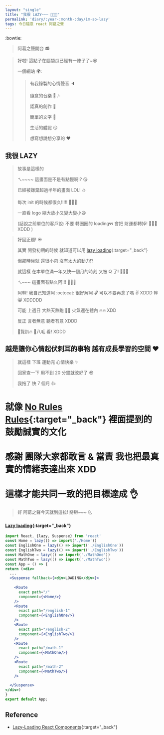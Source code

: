 ```yaml
---
layout: "single"
title: "我很 LAZY~~~ 🤭🤭🤭"
permalink: 'diary/:year-:month-:day/im-so-lazy'
tags: 今日隨意 react 阿葛之聲
---
```


:bowtie:

> 阿葛之聲開台 :radio: 

> 好啦! 這點子在腦袋瓜已經有一陣子了~:sunglasses:
>
> 一個網站 :earth_africa:: 
>>
>> 有我錄製的心情聲音 :speaker: 
>>
>> 隨意的音樂 :musical_keyboard: :notes:
>>
>> 認真的創作 :musical_score: 
>>
>> 簡單的文字 :pencil: 
>>
>> 生活的體認 :smirk:
>>
>> 想寫想說想分享的 :heart:


## 我很 LAZY

> 故事是這樣的
>
> ㄟ~~~~ 這畫面是不是有點慢啊!? :kissing_heart:
>
> 已經被嫌棄超過半年的畫面 LOL! :snowman:
>
> 每次 init 的時候都很久!!!!! :metal::metal::metal:
>
> 一直看 logo 縮大放小又變大變小:satisfied:
>
> (話說之前單位的客戶說: 不要 轉圈圈的 loading:cyclone::cyclone: 會把 財運都轉掉! :santa::santa::santa: XDDD )

> 好回正題! :sunny:
>
> 其實 開發初期的時候 就知道可以用 [lazy loading](https://reactjs.org/docs/code-splitting.html#reactlazy){:target="_back"}
>
> 但那時候就 還很小包 沒有太大的動力!?
>
> 就這樣 在本單位滿一年又快一個月的時刻 又被 Q 了! :sunflower::sunflower::sunflower:
>
> ㄟ~~~ 這畫面有點久阿!!! :musical_note::musical_note::musical_note:
>
> 阿幹! 我自己知道阿 :octocat: 很好解阿 :unlock: 可以不要再念了嗎 :v: XDDD 幹 :smile_cat: XDDDDD 
>
> 可能 上週日 大熱天熱跑 :feet::feet: 火氣還在體內 :fire::fire: XDD 
>
> 反正 言者無意 聽者有意 XDDD 
>
> :turtle:覽趴:fire: :baby_chick:八毛  看! XDDD
>

## 越是讓你心情起伏刺耳的事物 越有成長學習的空間 :heart:

> 就這樣 下班 運動完 心情快樂 :sparkles:
>
> 回家查一下 用不到 20 分鐘就改好了 :sunglasses:
>
> 我拖了 快 7 個月  :+1:

# 就像 [No Rules Rules](https://www.amazon.com/dp/B081Y3R657/ref=dp-kindle-redirect?_encoding=UTF8&btkr=1){:target="_back"} 裡面提到的 鼓勵誠實的文化 

# 感謝 團隊大家都敢言 & 當責 我也把最真實的情緒表達出來 XDD 
# 這樣才能共同一致的把目標達成 :ok_hand:

> 好 阿葛之聲今天就到這拉! 掰掰~~~ :last_quarter_moon_with_face:


#### [Lazy loading](https://betterprogramming.pub/lazy-loading-react-components-8ac7dbd4a854){:target="_back"}

~~~jsx
import React, {lazy, Suspense} from 'react'
const Home = lazy(() => import('./Home'))
const EnglishOne = lazy(() => import('./EnglishOne'))
const EnglishTwo = lazy(() => import('./EnglishTwo'))
const MathOne = lazy(() => import('./MathOne'))
const MathTwo = lazy(() => import('./MathTwo'))
const App = () => {
return (<div>
  ...
  <Suspense fallback={<div>LOADING</div>}>
  
    <Route 
      exact path="/" 
      component={<Home/>}
    />
    <Route 
      exact path="/english-1" 
      component={<EnglishOne/>}
    />
    <Route 
      exact path="/english-2" 
      component={<EnglishTwo/>}
    />
    <Route 
      exact path="/math-1" 
      component={<MathOne/>}
    />
    <Route 
      exact path="/math-2" 
      component={<MathTwo/>}
    />
  
  </Suspense>
</div>)
}
export default App;
~~~


## Reference

- [Lazy-Loading React Components](https://betterprogramming.pub/lazy-loading-react-components-8ac7dbd4a854){:target="_back"}